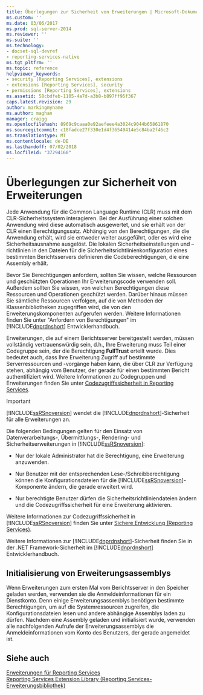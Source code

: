 ```yaml
---
title: Überlegungen zur Sicherheit von Erweiterungen | Microsoft-Dokumentation
ms.custom: ''
ms.date: 03/06/2017
ms.prod: sql-server-2014
ms.reviewer: ''
ms.suite: ''
ms.technology:
- docset-sql-devref
- reporting-services-native
ms.tgt_pltfrm: ''
ms.topic: reference
helpviewer_keywords:
- security [Reporting Services], extensions
- extensions [Reporting Services], security
- permissions [Reporting Services], extensions
ms.assetid: 58cbdfeb-1105-4a7d-a3b8-b897ff95f367
caps.latest.revision: 29
author: markingmyname
ms.author: maghan
manager: craigg
ms.openlocfilehash: 8969c9caaa0e92aefeee4a3024c9044b65861870
ms.sourcegitcommit: c18fadce27f330e1d4f36549414e5c84ba2f46c2
ms.translationtype: MT
ms.contentlocale: de-DE
ms.lasthandoff: 07/02/2018
ms.locfileid: "37294160"
---
```

# <a name="security-considerations-for-extensions"></a>Überlegungen zur Sicherheit von Erweiterungen
  Jede Anwendung für die Common Language Runtime (CLR) muss mit dem CLR-Sicherheitssystem interagieren. Bei der Ausführung einer solchen Anwendung wird diese automatisch ausgewertet, und sie erhält von der CLR einen Berechtigungssatz. Abhängig von den Berechtigungen, die die Anwendung erhält, wird sie entweder weiter ausgeführt, oder es wird eine Sicherheitsausnahme ausgelöst. Die lokalen Sicherheitseinstellungen und –richtlinien in den Dateien für die Sicherheitsrichtlinienkonfiguration eines bestimmten Berichtsservers definieren die Codeberechtigungen, die eine Assembly erhält.  
  
 Bevor Sie Berechtigungen anfordern, sollten Sie wissen, welche Ressourcen und geschützten Operationen Ihr Erweiterungscode verwenden soll. Außerdem sollten Sie wissen, von welchen Berechtigungen diese Ressourcen und Operationen geschützt werden. Darüber hinaus müssen Sie sämtliche Ressourcen verfolgen, auf die von Methoden der Klassenbibliotheken zugegriffen wird, die von den Erweiterungskomponenten aufgerufen werden. Weitere Informationen finden Sie unter "Anfordern von Berechtigungen" im [!INCLUDE[dnprdnshort](../../includes/dnprdnshort-md.md)] Entwicklerhandbuch.  
  
 Erweiterungen, die auf einem Berichtsserver bereitgestellt werden, müssen vollständig vertrauenswürdig sein, d.h., Ihre Erweiterung muss Teil einer Codegruppe sein, der die Berechtigung **FullTrust** erteilt wurde. Dies bedeutet auch, dass Ihre Erweiterung Zugriff auf bestimmte Serverressourcen und -vorgänge haben kann, die über CLR zur Verfügung stehen, abhängig vom Benutzer, der gerade für einen bestimmten Bericht authentifiziert wird. Weitere Informationen zu Codegruppen und Erweiterungen finden Sie unter [Codezugriffssicherheit in Reporting Services](secure-development/code-access-security-in-reporting-services.md).  
  
> [!IMPORTANT]  
>  [!INCLUDE[ssRSnoversion](../../includes/ssrsnoversion-md.md)] wendet die [!INCLUDE[dnprdnshort](../../includes/dnprdnshort-md.md)]-Sicherheit für alle Erweiterungen an.  
  
 Die folgenden Bedingungen gelten für den Einsatz von Datenverarbeitungs-, Übermittlungs-, Rendering- und Sicherheitserweiterungen in [!INCLUDE[ssRSnoversion](../../includes/ssrsnoversion-md.md)]:  
  
-   Nur der lokale Administrator hat die Berechtigung, eine Erweiterung anzuwenden.  
  
-   Nur Benutzer mit der entsprechenden Lese-/Schreibberechtigung können die Konfigurationsdateien für die [!INCLUDE[ssRSnoversion](../../includes/ssrsnoversion-md.md)]-Komponente ändern, die gerade erweitert wird.  
  
-   Nur berechtigte Benutzer dürfen die Sicherheitsrichtliniendateien ändern und die Codezugriffssicherheit für eine Erweiterung aktivieren.  
  
 Weitere Informationen zur Codezugriffssicherheit in [!INCLUDE[ssRSnoversion](../../includes/ssrsnoversion-md.md)] finden Sie unter [Sichere Entwicklung (Reporting Services)](secure-development/secure-development-reporting-services.md).  
  
 Weitere Informationen zur [!INCLUDE[dnprdnshort](../../includes/dnprdnshort-md.md)]-Sicherheit finden Sie in der .NET Framework-Sicherheit im [!INCLUDE[dnprdnshort](../../includes/dnprdnshort-md.md)] Entwicklerhandbuch.  
  
## <a name="initialization-of-extension-assemblies"></a>Initialisierung von Erweiterungsassemblys  
 Wenn Erweiterungen zum ersten Mal vom Berichtsserver in den Speicher geladen werden, verwenden sie die Anmeldeinformationen für ein Dienstkonto. Denn einige Erweiterungsassemblys benötigen bestimmte Berechtigungen, um auf die Systemressourcen zugreifen, die Konfigurationsdateien lesen und andere abhängige Assemblys laden zu dürfen. Nachdem eine Assembly geladen und initialisiert wurde, verwenden alle nachfolgenden Aufrufe der Erweiterungsassemblys die Anmeldeinformationen vom Konto des Benutzers, der gerade angemeldet ist.  
  
## <a name="see-also"></a>Siehe auch  
 [Erweiterungen für Reporting Services](reporting-services-extensions.md)   
 [Reporting Services Extension Library (Reporting Services-Erweiterungsbibliothek)](reporting-services-extension-library.md)  
  
  
